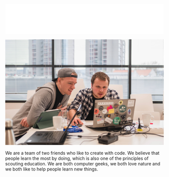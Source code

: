 [![logo](/img/logo.png)](https://emcify.cz/en/)

![banner](/img/banner.jpg)

We are a team of two friends who like to create with code. We believe that people learn the most by doing, which is also one of the principles of scouting education. We are both computer geeks, we both love nature and we both like to help people learn new things.
